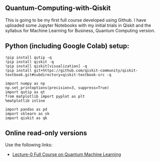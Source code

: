## Quantum-Computing-with-Qiskit

This is going to be my first full course developed using Github. I have uploaded some Jupyter Notebooks with my initial trials in Qiskit and the syllabus for Machine Learning for Business, Quantum Computing version. 

## Python (including Google Colab) setup:

    !pip install qutip -q
    !pip install qiskit -q
    !pip install qiskit[visualization] -q
    !pip install git+https://github.com/qiskit-community/qiskit-textbook.git#subdirectory=qiskit-textbook-src -q
    
    import numpy as np
    np.set_printoptions(precision=3, suppress=True)
    import qutip as qt 
    from matplotlib import pyplot as plt
    %matplotlib inline
    
    import pandas as pd
    import sklearn as sk
    import qiskit as qk

## Online read-only versions

Use the following links:

* [Lecture-0 Full Course on Quantum Machine Learning](http://nbviewer.ipython.org/urls/github.com/gustavomirapalheta/Quantum-Computing-with-Qiskit/blob/main/Quantum_Machine_Learning_with_Qiskit_v2023.ipynb)

